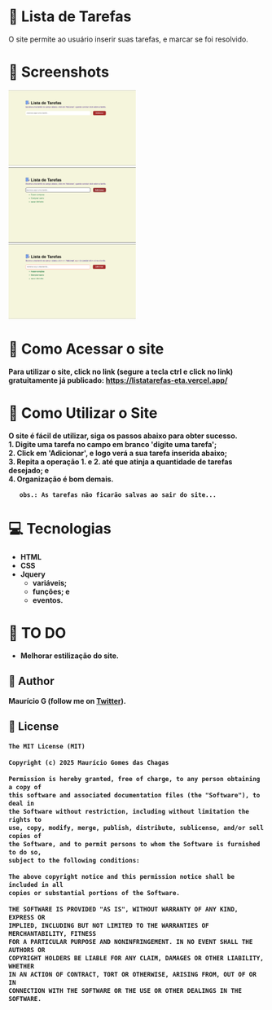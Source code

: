 # 📑 Lista de Tarefas
O site permite ao usuário inserir suas tarefas, e marcar se foi resolvido.
<b>
# 📸 Screenshots
<!-- You can add more screenshots here if you like -->
<img src="imgs/figA.png" width="250">&emsp;<img src="imgs/figB.png" width="250">&emsp;<img src="imgs/figC.png" width="250">

# 📲 Como Acessar o site
Para utilizar o site, click no link (segure a tecla ctrl e click no link) gratuitamente já publicado: https://listatarefas-eta.vercel.app/

# 📘 Como Utilizar o Site
 O site é fácil de utilizar, siga os passos abaixo para obter sucesso.<br>
       1. Digite uma tarefa no campo em branco 'digite uma tarefa';<br>
       2. Click em 'Adicionar', e logo verá a sua tarefa inserida abaixo;<br>
       3. Repita a operação 1. e 2. até que atinja a quantidade de tarefas desejado; e<br>
       4. Organização é bom demais.<br>

       obs.: As tarefas não ficarão salvas ao sair do site...

# 💻 Tecnologias
* HTML
* CSS
* Jquery
  - variáveis;
  - funções; e
  - eventos.

# 📖 TO DO
- Melhorar estilização do site.

## 🧔 Author
Maurício G (follow me on [Twitter](https://twitter.com/maumauriciog)).


## 🔖 License
```
The MIT License (MIT)

Copyright (c) 2025 Maurício Gomes das Chagas

Permission is hereby granted, free of charge, to any person obtaining a copy of
this software and associated documentation files (the "Software"), to deal in
the Software without restriction, including without limitation the rights to
use, copy, modify, merge, publish, distribute, sublicense, and/or sell copies of
the Software, and to permit persons to whom the Software is furnished to do so,
subject to the following conditions:

The above copyright notice and this permission notice shall be included in all
copies or substantial portions of the Software.

THE SOFTWARE IS PROVIDED "AS IS", WITHOUT WARRANTY OF ANY KIND, EXPRESS OR
IMPLIED, INCLUDING BUT NOT LIMITED TO THE WARRANTIES OF MERCHANTABILITY, FITNESS
FOR A PARTICULAR PURPOSE AND NONINFRINGEMENT. IN NO EVENT SHALL THE AUTHORS OR
COPYRIGHT HOLDERS BE LIABLE FOR ANY CLAIM, DAMAGES OR OTHER LIABILITY, WHETHER
IN AN ACTION OF CONTRACT, TORT OR OTHERWISE, ARISING FROM, OUT OF OR IN
CONNECTION WITH THE SOFTWARE OR THE USE OR OTHER DEALINGS IN THE SOFTWARE.
```
